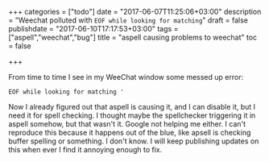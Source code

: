 +++
categories = ["todo"]
date = "2017-06-07T11:25:06+03:00"
description = "Weechat polluted with `EOF while looking for matching`"
draft = false
publishdate = "2017-06-10T17:17:53+03:00"
tags = ["aspell","weechat","bug"]
title = "aspell causing problems to weechat"
toc = false

+++

From time to time I see in my WeeChat window some messed up error:

`EOF while looking for matching '`

Now I already figured out that aspell is causing it, and I can disable it, but
I need it for spell checking. I thought maybe the spellchecker triggering it
in aspell somehow, but that wasn't it. Google not helping me either.
I can't reproduce this because it happens out of the blue, like apsell is
checking buffer spelling or something. I don't know. I will keep publishing
updates on this when ever I find it annoying enough to fix.

